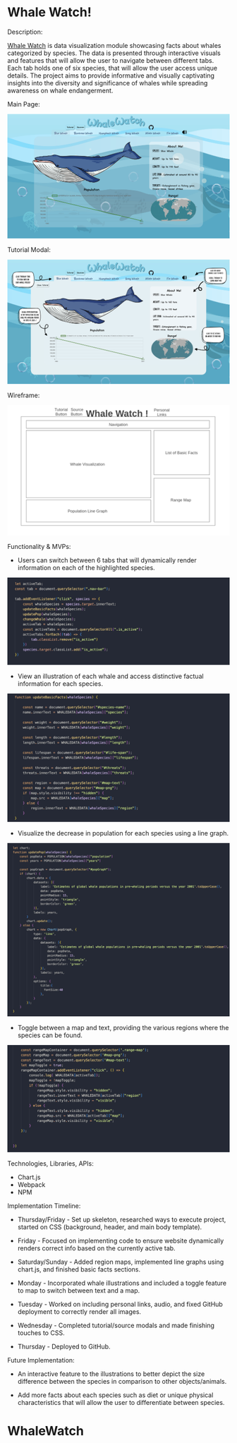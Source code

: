 # Whale Watch!

Description: 

[Whale Watch](https://ashleyjek.github.io/WhaleWatch/) is data visualization module showcasing facts about whales categorized by species. The data is presented through interactive visuals and features that will allow the user to navigate between different tabs. Each tab holds one of six species, that will allow the user access unique details. The project aims to provide informative and visually captivating insights into the diversity and significance of whales while spreading awareness on whale endangerment.

Main Page:

![Alt text](./assets/images/screenshot-main.png)

Tutorial Modal:

![Alt text](./assets/images/screenshot-tut.png)

Wireframe:

![Alt text](wireframe.png)

Functionality & MVPs:

* Users can switch between 6 tabs that will dynamically render information on each of the highlighted species.

![Alt text](./assets/images/code-nav.png)

* View an illustration of each whale and access distinctive factual information for each species.

![Alt text](./assets/images/code-facts.png)

* Visualize the decrease in population for each species using a line graph.

![Alt text](./assets/images/code-chartjs.png)
* Toggle between a map and text, providing the various regions where the species can be found.

![Alt text](./assets/images/code-map.png)

Technologies, Libraries, APIs:

* Chart.js
* Webpack
* NPM

Implementation Timeline:

* Thursday/Friday - Set up skeleton, researched ways to execute project, started on CSS (background, header, and main body template).

* Friday - Focused on implementing code to ensure website dynamically renders correct info based on the currently active tab.

* Saturday/Sunday - Added region maps, implemented line graphs using chart.js, and finished basic facts sections.

* Monday - Incorporated whale illustrations and included a toggle feature to map to switch between text and a map. 

* Tuesday - Worked on including personal links, audio, and fixed GitHub deployment to correctly render all images.

* Wednesday - Completed tutorial/source modals and made finishing touches to CSS.

* Thursday - Deployed to GitHub.


Future Implementation:

* An interactive feature to the illustrations to better depict the size difference between the species in comparison to other objects/animals. 

* Add more facts about each species such as diet or unique physical 
characteristics that will allow the user to differentiate between species.







# WhaleWatch
